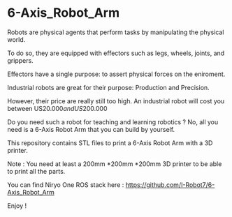 # 6-Axis_Robot_Arm


Robots are physical agents that perform tasks by manipulating the physical world.

To do so, they are equipped with effectors such as legs, wheels, joints, and grippers. 

Effectors have a single purpose: to assert physical forces on the eniroment.



Industrial robots are great for their purpose: Production and Precision. 

However, their price are really still too high. 
An industrial robot will cost you between US$20.000 and US$200.000


Do you need such a robot for teaching and learning robotics ? 
No, all you need is a 6-Axis Robot Arm that you can build by yourself.



This repository contains STL files to print a 6-Axis Robot Arm with a 3D printer.

Note : You need at least a 200mm *200mm *200mm 3D printer to be able to print all the parts.

You can find Niryo One ROS stack here : https://github.com/I-Robot7/6-Axis_Robot_Arm

Enjoy !
